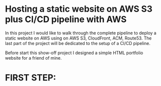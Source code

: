 # Hosting a static website on AWS S3 plus CI/CD pipeline with AWS

In this project I would like to walk through the complete pipeline to deploy a static website on AWS using on AWS S3, CloudFront, ACM, Route53.
The last part of the project will be dedicated to the setup of a CI/CD pipeline.


<p>Before start this show-off project I designed a simple HTML portfolio website for a friend of mine.</p>

<h1>FIRST STEP: </h1>
